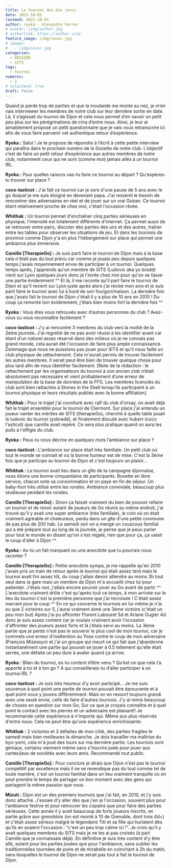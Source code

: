 ```yaml
---
title: Le tournoi des dix joncs
date: 2021-10-01
lastmod: 2021-10-01
author: ryoka - Alexandre Ferrer
# avatar: /img/author.jpg
# authorlink: https://author.site
feature_image: /img/cover.jpg
# images:
#   - /img/cover.jpg
categories:
  - DOSSIER
  - SITS
tags:
  - tournoi
numeros: 
  - 2
# nolastmod: true
draft: false
---
```


Quand je perds trop de parties et que la moutarde me monte au nez, je m’en vais interviewer les membres de notre club sur leur dernière sortie en date. Là, il s’agissait du tournoi de Dijon et cela nous permet d’en savoir un petit peu plus sur les pérégrinations de cinq d’entre nous. Ainsi, je leur ai aimablement proposé un petit questionnaire que je vais vous retranscrire ici afin de vous faire parvenir cet authentique retour d’expérience.

<!--more-->

**Ryoka :** Salut ! Je te propose de répondre à l’écrit à cette petite interview qui paraîtra dans le prochain numéro de la Gozette de notre club. L’objectif c’est de faire un petit retour d’expérience aux autres membres de notre club, notamment ceux qui ne sont (comme moi) jamais allés à un tournoi IRL.

**Ryoka :** Pour quelles raisons vas-tu faire ce tournoi au départ ? Qu'espères-tu trouver sur place ?

**coco-lasticot :** J'ai fait ce tournoi car je sors d'une pause de 5 ans avec le go duquel je me suis éloigné en devenant papa. J'ai ressenti le besoin de rencontrer des adversaires en réel et de jouer sur un vrai Goban. Ce tournoi étant relativement proche de chez moi, c'était l'occasion rêvée.

**Whithak :** Un tournoi permet d'enchaîner cinq parties sérieuses en physique, l'intensité est totalement différente d'internet. Ça permet aussi de se retrouver entre pairs, discuter des parties des uns et des autres, traîner entre les tables pour observer les situations de jeu. Et dans les tournois de province comme Dijon y'a en plus l'hébergement sur place qui permet une ambiance plus immersive.

**Camille [TherapieGo] :** Je suis parti faire le tournoi de Dijon mais à la base cela n'était pas du tout prévu car comme je jouais peu depuis quelques temps j'avais moyennement envie de participer à un tournoi.
Quelques temps après, j'apprends qu'un membre de SITS (Ludovic aka yo bradd) vient sur Lyon quelques jours donc je l'invite chez moi pour qu'on se fasse une partie évidemment ^^
Et là, il me raconte qu'il part faire le tournoi de Dijon et qu'il revient sur Lyon juste après alors j'ai révisé mon avis et je suis parti faire le tournoi avec lui à bord de son fourgon/maison.
La dernière fois que j'avais fait le tournoi de Dijon c'était il y a plus de 10 ans en 2010 !
Du coup ça remonte loin évidemment, j'étais bien moins fort la dernière fois ^^

**Ryoka :** Vous êtes vous retrouvés avec d’autres personnes du club ? Avez-vous su vous reconnaître facilement ?

**coco-lasticot :** J'y ai rencontré 3 membres du club vers la moitié de la 2éme journée. J'ai regretté de ne pas avoir réussi à les identifier avant car étant d'un naturel assez réservé dans des milieux où je ne connais pas grand monde, cela aurait été l'occasion de faire plus ample connaissance. Dommage que nous ne puissions pas jouer pour SITS et qu'il nous faille un club physique de rattachement. Cela m'aurait permis de trouver facilement les autres membres. Il serait peut être bien de trouver quelque chose pour plus tard afin de nous identifier facilement.
[Note de la rédaction : le rattachement par les organisateurs du tournoi à son ancien club n’était absolument pas nécessaire et vient probablement d’une erreur de manipulation de la base de données de la FFG. Les membres licenciés du club sont bien rattachés à Stones in the Shell lorsqu’ils participent à un tournoi physique et leurs résultats publiés avec la bonne affiliation]

**Whithak :** Pour le trajet j'ai covoituré avec ralf du club d'orsay, on avait déjà fait le trajet ensemble pour le tournoi de Clermont. Sur place j'ai entendu un joueur vanter les mérites de SITS (therapieGo), cherché à quelle table jouait le ludovic du tournoi (yobradd), et finalement discuté avec hubert (coco l'asticot) que camille avait repéré. Ce sera plus pratique quand on aura les pulls à l'effigie du club.

**Ryoka :** Peux-tu nous décrire en quelques mots l’ambiance sur place ?

**coco-lasticot :** L'ambiance sur place était très familiale. Un petit club où tout le monde se connait et où la bonne humeur est de mise. C'est la 3éme fois que je participe au tournoi de Dijon et c'est toujours un plaisir…

**Whithak :** Le tournoi avait lieu dans un gîte de la campagne dijonnaise, nous étions une bonne cinquantaine de participants. Buvette en libre service, chacun note sa consommation et on paye en fin de séjour. Un baby-foot très utilisé entre les rondes. Ambiance conviviale, beaucoup plus studieuse pendant les rondes.

**Camille [TherapieGo] :** Sinon ça faisait vraiment du bien de pouvoir refaire un tournoi et de revoir autant de joueurs de Go réunis au même endroit, j'ai trouvé qu'il y avait une super ambiance (très familiale), le coin où on était vraiment agréable et chaleureux, perdu dans un gîte d'une petite commune de pas plus de 200 hab. Le samedi soir on a mangé un couscous familial qui a été préparé tout au long de la journée, je pense que je peux parler pour tout le monde en disant qu'on s'est régalé, rien que pour ça, ça valait le coup d'aller à Dijon ^^

**Ryoka :** As-tu un fait marquant ou une anecdote que tu pourrais nous raconter ?

**Camille [TherapieGo] :** Petite anecdote sympa, je me rappelle qu'en 2010 j'avais pris un train de retour après le tournoi qui était assez tard mais le tournoi avait fini assez tôt, du coup j'allais devoir attendre au moins 3h tout seul dans la gare mais un membre de Dijon m'a accueilli chez lui pour patienter.
J'étais ravi, j'allais encore pouvoir jouer au Go avant de partir ^^ L'anecdote vraiment drôle c'est qu'après tout ce temps, à mon arrivée sur le lieu du tournoi c'est la première personne que j'ai recroisée ! C'était assez marrant pour le coup ^^
En ce qui concerne le tournois en lui-même je n'ai eu que 2 victoires sur 5, j'aurai vraiment aimé une 3ème victoire (c'était un peu mon but)
Après j'ai pu affronter Florent Labouret 5d et Ariane Ougier 4d donc je suis assez content car je voulais vraiment avoir l'occasion d'affronter des joueurs assez forts et là j'étais servi au moins.
La 3ème partie que je perds n'est pas le souvenir le plus cool de mon tournoi, car je commets une erreur d'inattention au Yose contre le coup de mon adversaire (François Mizessyn) et j'ai un groupe qui meurt ce qui fait que j'abandonne instantanément une partie qui pouvait se jouer à 0.5 tellement qu'elle était serrée, une défaite un peu dure à avaler quand ça arrive.

**Ryoka :** Bilan du tournoi, es-tu content d’être venu ? Qu’est ce que cela t’a apporté à toi et à ton go ? A qui conseillerais-tu d’aller participer à un tournoi IRL ?

**coco-lasticot :** Je suis très heureux d'y avoir participé... Je me suis souvenue à quel point une partie de tournoi pouvait être éprouvante et à quel point nous y jouons différemment. Mais on en ressort toujours grandi avec une seule envie, celle de faire d'autres tournois. J'y ai remis beaucoup de choses en question sur mon Go, Sur ce que je croyais connaître et à quel point le contact avec les pierres et un adversaire est plaisant!! Je recommande cette expérience à n'importe qui. Même aux plus réservés d'entre nous. Cela ne peut être qu'une expérience enrichissante.

**Whithak :** 2 victoires et 3 défaites de mon côté, des parties fragiles le samedi mais bien meilleures le dimanche. Je dois travailler ma maîtrise du byo-yomi, cela m'a joué des tours sur ma dernière partie. Les tournois sont géniaux, certains viennent même sans s'inscrire juste pour jouer aux cartes/jeux de sociétés avec leurs amis. Recommandé tout public.

**Camille [TherapieGo] :** Pour conclure je dirais que Dijon n'est pas le tournoi compétitif par excellence mais il ne se revendique pas du tout comme tel de toute manière, c'est un tournoi familial dans un lieu vraiment tranquille où on peut prendre le temps de partager un bon moment avec des gens qui partagent la même passion que nous 

**Mizuti :** Dijon est un des premiers tournois que j'ai fait, en 2010, et j'y suis donc attaché. J'essaie d'y aller dès que j'en ai l'occasion, souvent plus pour l'ambiance festive et pour retrouver les copains que pour faire des parties sérieuses. Cette année il y avait beaucoup de forts joueurs inscrits, en partie grâce aux grenoblois (on est monté à 10 de Grenoble, dont trois 4d+) et c'était assez sérieux malgré le légendaire Titi et sa fille qui hurlaient dès qu'ils en avaient l'occasion : "c'est un peu trop calme ici !". Je crois qu'il y avait quelques membres du SITS mais je ne les ai pas croisés (à part Camille que je connaissais déjà). En définitive je suis très content d'y être allé, autant pour les parties jouées que pour l'ambiance, sans oublier les traditionnelles tournées de poire et de mirabelle en coinchant à 2h du matin, sans lesquelles le tournoi de Dijon ne serait pas tout à fait le tournoi de Dijon.

